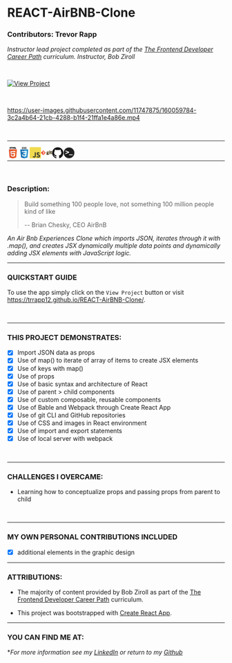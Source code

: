 # REACT-AirBNB-Clone
 
### Contributors: Trevor Rapp

*Instructor lead project completed as part of the [The Frontend Developer Career Path](https://scrimba.com/learn/frontend) curriculum. Instructor, Bob Ziroll*

<br/>

[![View Project](https://user-images.githubusercontent.com/11747875/141705232-471a0b9c-ca45-4540-a1b6-740c5e1becbe.png)](https://trrapp12.github.io/REACT-AirBNB-Clone/)

<br>

https://user-images.githubusercontent.com/11747875/160059784-3c2a4b64-21cb-4288-b1f4-21ffa1e4a86e.mp4

<br>

---

<img align="left" alt="HTML5" width="26px" src="https://raw.githubusercontent.com/github/explore/80688e429a7d4ef2fca1e82350fe8e3517d3494d/topics/html/html.png" />
<img align="left" alt="CSS3" width="26px" src="https://raw.githubusercontent.com/github/explore/80688e429a7d4ef2fca1e82350fe8e3517d3494d/topics/css/css.png" />
<img align="left" alt="JavaScript" width="26px" src="https://raw.githubusercontent.com/github/explore/80688e429a7d4ef2fca1e82350fe8e3517d3494d/topics/javascript/javascript.png" />
<img align="left" alt="Git" width="26px" src="https://raw.githubusercontent.com/github/explore/80688e429a7d4ef2fca1e82350fe8e3517d3494d/topics/git/git.png" />
<img align="left" alt="GitHub" width="26px" src="https://raw.githubusercontent.com/github/explore/78df643247d429f6cc873026c0622819ad797942/topics/github/github.png" />
<img align="left" alt="Terminal" width="26px" src="https://raw.githubusercontent.com/github/explore/80688e429a7d4ef2fca1e82350fe8e3517d3494d/topics/terminal/terminal.png" />

<br>

---

<br>

### Description:

> Build something 100 people love, not something 100 million people kind of like
>
> -- Brian Chesky, CEO AirBnB

*An Air Bnb Experiences Clone which imports JSON, iterates through it with .map(), and creates JSX dynamically multiple data points and dynamically adding JSX elements with JavaScript logic.*

--- 

### QUICKSTART GUIDE

To use the app simply click on the ```View Project``` button or visit <a href="https://trrapp12.github.io/REACT-AirBNB-Clone/">https://trrapp12.github.io/REACT-AirBNB-Clone/</a>. 

<br/>

---

### THIS PROJECT DEMONSTRATES:

- [x] Import JSON data as props
- [x] Use of map() to iterate of array of items to create JSX elements
- [x] Use of keys with map()
- [x] Use of props
- [x] Use of basic syntax and architecture of React
- [x] Use of parent > child components
- [x] Use of custom composable, reusable components
- [x] Use of Bable and Webpack through Create React App
- [x] Use of git CLI and GitHub repositories
- [x] Use of CSS and images in React environment
- [x] Use of import and export statements
- [x] Use of local server with webpack

<br/>

---

### CHALLENGES I OVERCAME:

* Learning how to conceptualize props and passing props from parent to child

<br/>

---

### MY OWN PERSONAL CONTRIBUTIONS INCLUDED 

- [X] additional elements in the graphic design

---

### ATTRIBUTIONS:

* The majority of content provided by Bob Ziroll as part of the [The Frontend Developer Career Path](https://scrimba.com/learn/frontend) curriculum.

* This project was bootstrapped with [Create React App](https://github.com/facebook/create-react-app).

---

### YOU CAN FIND ME AT:

\**For more information see my [LinkedIn](https://www.linkedin.com/in/trevor-rapp-042a1037) or return to my [Github](https://github.com/trrapp12)*






